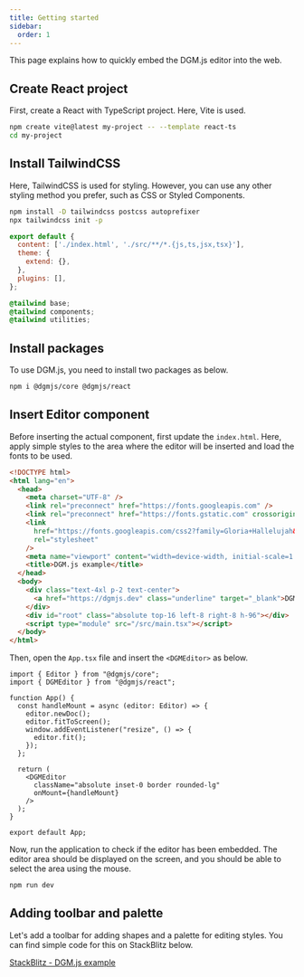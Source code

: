 ```yaml
---
title: Getting started
sidebar:
  order: 1
---
```


This page explains how to quickly embed the DGM.js editor into the web.

## Create React project

First, create a React with TypeScript project. Here, Vite is used.

```sh
npm create vite@latest my-project -- --template react-ts
cd my-project
```

## Install TailwindCSS

Here, TailwindCSS is used for styling. However, you can use any other styling method you prefer, such as CSS or Styled Components.

```sh
npm install -D tailwindcss postcss autoprefixer
npx tailwindcss init -p
```

```js title="tailwind.config.js"
export default {
  content: ['./index.html', './src/**/*.{js,ts,jsx,tsx}'],
  theme: {
    extend: {},
  },
  plugins: [],
};
```

```css title="src/index.css"
@tailwind base;
@tailwind components;
@tailwind utilities;
```

## Install packages

To use DGM.js, you need to install two packages as below.

```sh
npm i @dgmjs/core @dgmjs/react
```

## Insert Editor component

Before inserting the actual component, first update the `index.html`. Here, apply simple styles to the area where the editor will be inserted and load the fonts to be used.

```html title="index.html"
<!DOCTYPE html>
<html lang="en">
  <head>
    <meta charset="UTF-8" />
    <link rel="preconnect" href="https://fonts.googleapis.com" />
    <link rel="preconnect" href="https://fonts.gstatic.com" crossorigin />
    <link
      href="https://fonts.googleapis.com/css2?family=Gloria+Hallelujah&family=IBM+Plex+Mono:ital,wght@0,100;0,200;0,300;0,400;0,500;0,600;0,700;1,100;1,200;1,300;1,400;1,500;1,600;1,700&family=Inter:wght@100..900&display=swap"
      rel="stylesheet"
    />
    <meta name="viewport" content="width=device-width, initial-scale=1.0" />
    <title>DGM.js example</title>
  </head>
  <body>
    <div class="text-4xl p-2 text-center">
      <a href="https://dgmjs.dev" class="underline" target="_blank">DGM.js</a> example
    </div>
    <div id="root" class="absolute top-16 left-8 right-8 h-96"></div>
    <script type="module" src="/src/main.tsx"></script>
  </body>
</html>
```

Then, open the `App.tsx` file and insert the `<DGMEditor>` as below.

```tsx title="src/App.tsx"
import { Editor } from "@dgmjs/core";
import { DGMEditor } from "@dgmjs/react";

function App() {
  const handleMount = async (editor: Editor) => {
    editor.newDoc();
    editor.fitToScreen();
    window.addEventListener("resize", () => {
      editor.fit();
    });
  };

  return (
    <DGMEditor
      className="absolute inset-0 border rounded-lg"
      onMount={handleMount}
    />
  );
}

export default App;
```

Now, run the application to check if the editor has been embedded. The editor area should be displayed on the screen, and you should be able to select the area using the mouse.

```sh
npm run dev
```

## Adding toolbar and palette

Let's add a toolbar for adding shapes and a palette for editing styles. You can find simple code for this on StackBlitz below.

[StackBlitz - DGM.js example](https://stackblitz.com/edit/dgmjs-example?file=src%2Fapp.tsx)